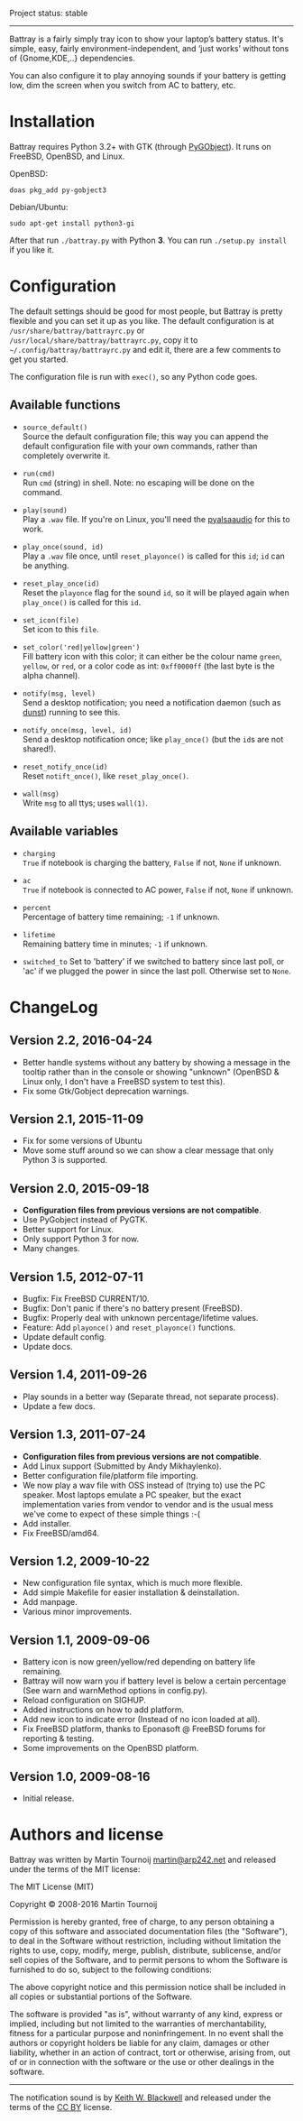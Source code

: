 Project status: stable

-----------------------------------------

Battray is a fairly simply tray icon to show your laptop’s battery status.
It's simple, easy, fairly environment-independent, and ‘just works’ without
tons of {Gnome,KDE,..} dependencies.

You can also configure it to play annoying sounds if your battery is getting low,
dim the screen when you switch from AC to battery, etc.


Installation
============
Battray requires Python 3.2+ with GTK (through [PyGObject][pygobject]). It runs
on FreeBSD, OpenBSD, and Linux.

OpenBSD:

	doas pkg_add py-gobject3

Debian/Ubuntu:

	sudo apt-get install python3-gi

After that run `./battray.py` with Python **3**. You can run `./setup.py
install` if you like it.


Configuration
=============
The default settings should be good for most people, but Battray is pretty
flexible and you can set it up as you like.
The default configuration is at `/usr/share/battray/battrayrc.py` or
`/usr/local/share/battray/battrayrc.py`, copy it to
`~/.config/battray/battrayrc.py` and edit it, there are a few comments to get
you started.  

The configuration file is run with `exec()`, so any Python code goes.


Available functions
-------------------
- `source_default()`  
  Source the default configuration file; this way you can append the default
  configuration file with your own commands, rather than completely overwrite it.

- `run(cmd)`  
  Run `cmd` (string) in shell. Note: no escaping will be done on the command.

- `play(sound)`  
   Play a `.wav` file. If you're on Linux, you'll need the
   [pyalsaaudio][pyalsaaudio] for this to work.

- `play_once(sound, id)`  
  Play a `.wav` file once, until `reset_playonce()` is called for this `id`;
  `id` can be anything.

- `reset_play_once(id)`  
  Reset the `playonce` flag for the sound `id`, so it will be played again when
  `play_once()` is called for this `id`.

- `set_icon(file)`  
  Set icon to this `file`.

- `set_color('red|yellow|green')`  
  Fill battery icon with  this  color; it can either be the colour name `green`,
  `yellow`, or `red`, or a color code as int: `0xff0000ff` (the last byte is
  the alpha channel).

- `notify(msg, level)`  
  Send a desktop notification; you need a notification daemon (such as
  [dunst][dunst]) running to see this.

- `notify_once(msg, level, id)`  
  Send a desktop notification once; like `play_once()` (but the `id`s are not
  shared!).

- `reset_notify_once(id)`  
  Reset `notift_once()`, like `reset_play_once()`.

- `wall(msg)`  
  Write `msg` to all ttys; uses `wall(1)`.



Available variables
-------------------
- `charging`  
  `True` if notebook is charging the battery, `False` if not, `None` if unknown.

- `ac`  
  `True` if notebook is connected to AC power, `False` if not, `None` if
  unknown.

- `percent`  
  Percentage of battery time remaining; `-1` if unknown.

- `lifetime`  
  Remaining battery time in minutes; `-1` if unknown.

- `switched_to`
  Set to 'battery' if we switched to battery since last poll, or 'ac' if we
  plugged the power in since the last poll. Otherwise set to `None`.



ChangeLog
=========

Version 2.2, 2016-04-24
-----------------------
- Better handle systems without any battery by showing a message in the tooltip
  rather than in the console or showing "unknown" (OpenBSD & Linux only, I
  don't have a FreeBSD system to test this).
- Fix some Gtk/Gobject deprecation warnings.

Version 2.1, 2015-11-09
-----------------------
- Fix for some versions of Ubuntu
- Move some stuff around so we can show a clear message that only Python 3 is
  supported.


Version 2.0, 2015-09-18
-----------------------
- **Configuration files from previous versions are not compatible**.
- Use PyGobject instead of PyGTK.
- Better support for Linux.
- Only support Python 3 for now.
- Many changes.


Version 1.5, 2012-07-11
-----------------------
- Bugfix: Fix FreeBSD CURRENT/10.
- Bugfix: Don't panic if there's no battery present (FreeBSD).
- Bugfix: Properly deal with unknown percentage/lifetime values.
- Feature: Add `playonce()` and `reset_playonce()` functions.
- Update default config.
- Update docs.


Version 1.4, 2011-09-26
-----------------------
- Play sounds in a better way (Separate thread, not separate process).
- Update a few docs.


Version 1.3, 2011-07-24
-----------------------
- **Configuration files from previous versions are not compatible**.
- Add Linux support (Submitted by Andy Mikhaylenko).
- Better configuration file/platform file importing.
- We now play a wav file with OSS instead of (trying to) use the PC speaker. Most laptops emulate a PC speaker, but the exact implementation varies from vendor to vendor and is the usual mess we've come to expect of these simple things :-(
- Add installer.
- Fix FreeBSD/amd64.


Version 1.2, 2009-10-22
-----------------------
- New configuration file syntax, which is much more flexible.
- Add simple Makefile for easier installation & deinstallation.
- Add manpage.
- Various minor improvements.


Version 1.1, 2009-09-06
-----------------------
- Battery icon is now green/yellow/red depending on battery life remaining.
- Battray will now warn you if battery level is below a certain percentage (See warn and warnMethod options in config.py).
- Reload configuration on SIGHUP.
- Added instructions on how to add platform.
- Add new icon to indicate error (Instead of no icon loaded at all).
- Fix FreeBSD platform, thanks to Eponasoft @ FreeBSD forums for reporting & testing.
- Some improvements on the OpenBSD platform.


Version 1.0, 2009-08-16
-----------------------
- Initial release.

Authors and license
===================
Battray was written by Martin Tournoij <martin@arp242.net> and released under
the terms of the MIT license:

The MIT License (MIT)

Copyright © 2008-2016 Martin Tournoij

Permission is hereby granted, free of charge, to any person obtaining a copy
of this software and associated documentation files (the "Software"), to
deal in the Software without restriction, including without limitation the
rights to use, copy, modify, merge, publish, distribute, sublicense, and/or
sell copies of the Software, and to permit persons to whom the Software is
furnished to do so, subject to the following conditions:

The above copyright notice and this permission notice shall be included in
all copies or substantial portions of the Software.

The software is provided "as is", without warranty of any kind, express or
implied, including but not limited to the warranties of merchantability,
fitness for a particular purpose and noninfringement. In no event shall the
authors or copyright holders be liable for any claim, damages or other
liability, whether in an action of contract, tort or otherwise, arising
from, out of or in connection with the software or the use or other dealings
in the software.

-------------------

The notification sound is by
[Keith W. Blackwell](http://www.freesound.org/people/zimbot/sounds/122989/)
and released under the terms of the
[CC BY](https://creativecommons.org/licenses/by/3.0/) license.

[dunst]: https://github.com/knopwob/dunst
[pygobject]: https://wiki.gnome.org/action/show/Projects/PyGObject
[pyalsaaudio]: https://pypi.python.org/pypi/pyalsaaudio
